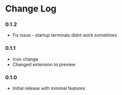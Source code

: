 # Change Log

### 0.1.2

* Fix issue - startup terminals didnt work sometimes

### 0.1.1

* Icon change
* Changed extension to preview

### 0.1.0

* Initial release with minimal features